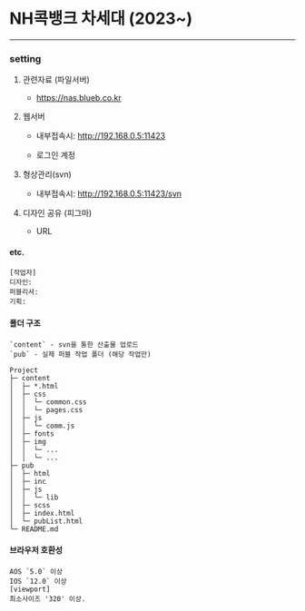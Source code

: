 # NH콕뱅크 차세대 (2023~)

---

### setting

1. 관련자료 (파일서버)

   - https://nas.blueb.co.kr

2. 웹서버

   <!-- - 외부접속시: http://n-hub.septem-ai.com -->
   - 내부접속시: http://192.168.0.5:11423

   - 로그인 계정
     <!-- `blueb` // `blueb@@` -->


3. 형상관리(svn)

   <!-- - 외부접속시: http://n-hub.septem-ai.com/svn -->
   - 내부접속시: http://192.168.0.5:11423/svn

4. 디자인 공유 (피그마)
   - URL

#### etc.

    [작업자]
    디자인: 
    퍼블리셔: 
    기획: 

#### 폴더 구조
    `content` - svn을 통한 산출물 업로드
    `pub` - 실제 퍼블 작업 폴더 (해당 작업만)

```
Project
├─ content
│  ├─ *.html
│  ├─ css
│  │  └─ common.css
│  │  └─ pages.css
│  ├─ js
│  │  └─ comm.js
│  ├─ fonts
│  ├─ img
│  │  └─ ...
│  │  └─ ...
├─ pub
│  ├─ html
│  ├─ inc
│  ├─ js
│  │  └─ lib
│  ├─ scss
│  ├─ index.html
│  └─ pubList.html
└─ README.md
```

#### 브라우저 호환성

    AOS `5.0` 이상
    IOS `12.0` 이상
    [viewport] 
    최소사이즈 '320' 이상.

